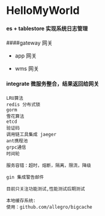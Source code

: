 # HelloMyWorld

#### es + tablestore 实现系统日志管理

####gateway 网关
* app 网关
    
* wms 网关

#### integrate 微服务整合，结果返回给网关

````
LRU算法
redis 分布式锁
gorm
雪花算法
etcd
验证码
调用链工具集成 jaeger
ant携程池
grpc通信
时间轮

服务容错：超时，熔断，隔离，限流，降级

gin 集成警告邮件
````

````
目前只关注功能测试,性能测试后期测试
````

````
本地缓存系统:
使用：github.com/allegro/bigcache